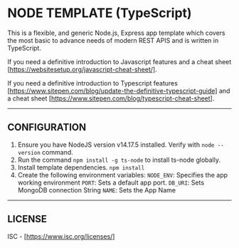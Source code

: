 # NODE TEMPLATE (TypeScript)

This is a flexible, and generic Node.js, Express app template which covers the most basic to advance needs of modern REST APIS and is written in TypeScript.

If you need a definitive introduction to Javascript features and a cheat sheet [https://websitesetup.org/javascript-cheat-sheet/].

If you need a definitive introduction to Typescript features [https://www.sitepen.com/blog/update-the-definitive-typescript-guide] and a cheat sheet [https://www.sitepen.com/blog/typescript-cheat-sheet].

---

## CONFIGURATION

1. Ensure you have NodeJS version v14.17.5 installed. Verify with `node --version` command.
2. Run the command `npm install -g ts-node` to install ts-node globally.
3. Install template dependencies.
    `npm install`
4. Create the following environment variables:
    `NODE_ENV`: Specifies the app working environment
    `PORT`: Sets a default app port.
    `DB_URI`: Sets MongoDB connection String
    `NAME`: Sets the App Name

---

## LICENSE

ISC - [https://www.isc.org/licenses/]
